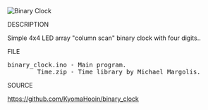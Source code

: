 ![Binary Clock](https://github.com/KyomaHooin/binary_clock/raw/master/binary_clock_screen.jpg "screenshot")

DESCRIPTION

Simple 4x4 LED array "column scan" binary clock with four digits..

FILE

<pre>
binary_clock.ino - Main program.
        Time.zip - Time library by Michael Margolis.
</pre>

SOURCE

https://github.com/KyomaHooin/binary_clock

